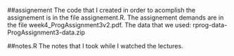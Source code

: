 ##assignement
The code that I created in order to acomplish the assignement is in the file assignement.R. 
The assignement demands are in the file week4_ProgAssignment3v2.pdf.
The data that we used: rprog-data-ProgAssignment3-data.zip	

##notes.R
The notes that I took while I watched the lectures.
